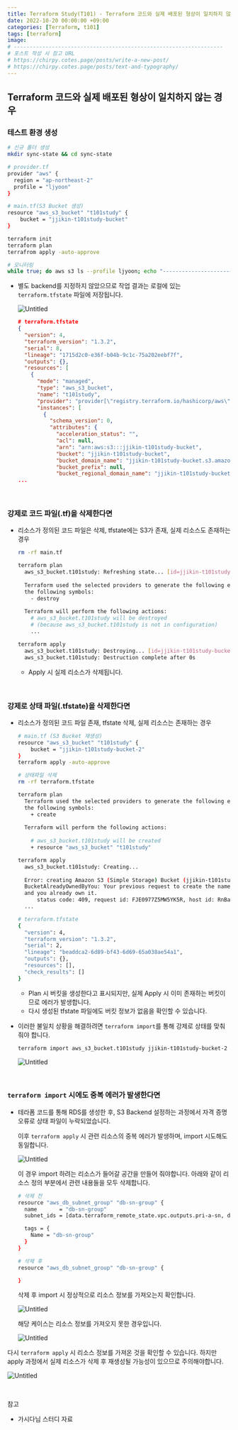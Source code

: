 ```yaml
---
title: Terraform Study(T101) - Terraform 코드와 실제 배포된 형상이 일치하지 않는 경우
date: 2022-10-20 00:00:00 +09:00
categories: [Terraform, t101]
tags: [terraform]
image: 
# ------------------------------------------------------------------
# 포스트 작성 시 참고 URL
# https://chirpy.cotes.page/posts/write-a-new-post/
# https://chirpy.cotes.page/posts/text-and-typography/
---
```


## Terraform 코드와 실제 배포된 형상이 일치하지 않는 경우

### 테스트 환경 생성

```bash
# 신규 폴더 생성
mkdir sync-state && cd sync-state

# provider.tf
provider "aws" {
  region = "ap-northeast-2"
  profile = "ljyoon"
}

# main.tf(S3 Bucket 생성)
resource "aws_s3_bucket" "t101study" {
    bucket = "jjikin-t101study-bucket"
}

terraform init
terraform plan
terrafrom apply -auto-approve

# 모니터링
while true; do aws s3 ls --profile ljyoon; echo "------------------------------"; date; sleep 1; done
```

- 별도 backend를 지정하지 않았으므로 작업 결과는 로컬에 있는 `terraform.tfstate` 파일에 저장됩니다.

  ![Untitled](/assets/img/posts/image-20221020174519650.png)

  ```json
  # terraform.tfstate
  {
    "version": 4,
    "terraform_version": "1.3.2",
    "serial": 8,
    "lineage": "1715d2c0-e36f-b04b-9c1c-75a202eebf7f",
    "outputs": {},
    "resources": [
      {
        "mode": "managed",
        "type": "aws_s3_bucket",
        "name": "t101study",
        "provider": "provider[\"registry.terraform.io/hashicorp/aws\"]",
        "instances": [
          {
            "schema_version": 0,
            "attributes": {
              "acceleration_status": "",
              "acl": null,
              "arn": "arn:aws:s3:::jjikin-t101study-bucket",
              "bucket": "jjikin-t101study-bucket",
              "bucket_domain_name": "jjikin-t101study-bucket.s3.amazonaws.com",
              "bucket_prefix": null,
              "bucket_regional_domain_name": "jjikin-t101study-bucket.s3.ap-northeast-2.amazonaws.com",
  ...
  ```

<br>

### 강제로 코드 파일(.tf)을 삭제한다면

- 리소스가 정의된 코드 파일은 삭제, tfstate에는 S3가 존재, 실제 리소스도 존재하는 경우

  ```bash
  rm -rf main.tf
  
  terraform plan
  	aws_s3_bucket.t101study: Refreshing state... [id=jjikin-t101study-bucket]
  	
  	Terraform used the selected providers to generate the following execution plan. Resource actions are indicated with
  	the following symbols:
  	  - destroy
  	
  	Terraform will perform the following actions:
  	  # aws_s3_bucket.t101study will be destroyed
  	  # (because aws_s3_bucket.t101study is not in configuration)
  	  ...
  
  terraform apply
  	aws_s3_bucket.t101study: Destroying... [id=jjikin-t101study-bucket]
  	aws_s3_bucket.t101study: Destruction complete after 0s
  ```

  - Apply 시 실제 리소스가 삭제됩니다.

<br>

### 강제로 상태 파일(.tfstate)을 삭제한다면

- 리소스가 정의된 코드 파일 존재, tfstate 삭제, 실제 리소스는 존재하는 경우

  ```bash
  # main.tf (S3 Bucket 재생성)
  resource "aws_s3_bucket" "t101study" {
      bucket = "jjikin-t101study-bucket-2"
  }
  terraform apply -auto-approve
  
  # 상태파일 삭제
  rm -rf terraform.tfstate
  
  terraform plan
  	Terraform used the selected providers to generate the following execution plan. Resource actions are indicated with
  	the following symbols:
  	  + create
  	
  	Terraform will perform the following actions:
  	
  	  # aws_s3_bucket.t101study will be created
  	  + resource "aws_s3_bucket" "t101study"
  
  terraform apply
  	aws_s3_bucket.t101study: Creating...
  	
  	Error: creating Amazon S3 (Simple Storage) Bucket (jjikin-t101study-bucket-2):
    BucketAlreadyOwnedByYou: Your previous request to create the named bucket succeeded 
    and you already own it.
  	 	status code: 409, request id: FJE0977Z5MW5YK5R, host id: RnBaw4u3eK+tpZRCZhQjaA51KeY/QFP0ducYUk8lHv7CPfrHou/fnqicZq1PE3du4ywSfW2N0lw=
  	...
  
  # terraform.tfstate
  {
    "version": 4,
    "terraform_version": "1.3.2",
    "serial": 2,
    "lineage": "beaddca2-6d89-bf43-6d69-65a038ae54a1",
    "outputs": {},
    "resources": [],
    "check_results": []
  }
  ```

  - Plan 시 버킷을 생성한다고 표시되지만, 실제 Apply 시 이미 존재하는 버킷이므로 에러가 발생합니다.
  - 다시 생성된 tfstate 파일에도 버킷 정보가 없음을 확인할 수 있습니다.

- 이러한 불일치 상황을 해결하려면 `terraform import`를 통해 강제로 상태를 맞춰줘야 합니다.

  ```bash
  terraform import aws_s3_bucket.t101study jjikin-t101study-bucket-2
  ```

  ![Untitled](/assets/img/posts/image-20221020174519651.png)

<br>

### `terraform import` 시에도 중복 에러가 발생한다면

- 테라폼 코드를 통해 RDS를 생성한 후, S3 Backend 설정하는 과정에서 자격 증명 오류로 상태 파일이 누락되었습니다.

  이후 `terraform apply` 시 관련 리소스의 중복 에러가 발생하며, import 시도해도 동일합니다.

  ![Untitled](/assets/img/posts/image-20221020174519652.png)

  이 경우 import 하려는 리소스가 들어갈 공간을 만들어 줘야합니다. 아래와 같이 리소스 정의 부분에서 관련 내용들을 모두 삭제합니다.

  ```bash
  # 삭제 전
  resource "aws_db_subnet_group" "db-sn-group" {
    name       = "db-sn-group"
    subnet_ids = [data.terraform_remote_state.vpc.outputs.pri-a-sn, data.terraform_remote_state.vpc.outputs.pri-c-sn]
  
    tags = {
      Name = "db-sn-group"
    }
  }
  
  # 삭제 후
  resource "aws_db_subnet_group" "db-sn-group" {
  
  }
  ```

  삭제 후 import 시 정상적으로 리소스 정보를 가져오는지 확인합니다.

  ![Untitled](/assets/img/posts/image-20221020174519653.png)

  해당 케이스는 리소스 정보를 가져오지 못한 경우입니다.

  ![Untitled](/assets/img/posts/image-20221020174519654.png)

다시 `terraform apply` 시 리소스 정보를 가져온 것을 확인할 수 있습니다. 하지만 apply 과정에서 실제 리소스가 삭제 후 재생성될 가능성이 있으므로 주의해야합니다.

![Untitled](/assets/img/posts/image-20221020174519655.png)

<br>

참고 

- 가시다님 스터디 자료
